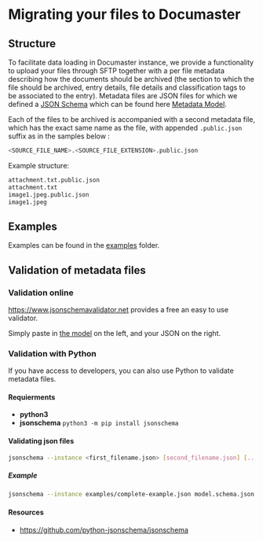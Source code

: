 # Migrating your files to Documaster

## Structure

To facilitate data loading in Documaster instance, we provide a functionality to upload your files through SFTP together with a per file metadata describing how the documents should be archived (the section to which the file should be archived, entry details, file details and classification tags to be associated to the entry). Metadata files are JSON files for which we defined a [JSON Schema](https://json-schema.org) which can be found here [Metadata Model](./model.schema.json).

Each of the files to be archived is accompanied with a second metadata file, which has the exact same name as the file, with appended ```.public.json``` suffix as in the samples below : 

```sh
<SOURCE_FILE_NAME>.<SOURCE_FILE_EXTENSION>.public.json
```
Example structure:
```sh
attachment.txt.public.json
attachment.txt
image1.jpeg.public.json
image1.jpeg
```


## Examples

Examples can be found in the [examples](./examples) folder.


## Validation of metadata files

### Validation online
https://www.jsonschemavalidator.net provides a free an easy to use validator.

Simply paste in [the model](https://raw.githubusercontent.com/documaster-cloud/client-documentation/main/Migration/model.schema.json) on the left, and your JSON on the right.


### Validation with Python
If you have access to developers, you can also use Python to validate metadata files.

#### Requierments
- **python3**
- **jsonschema** `python3 -m pip install jsonschema`

#### Validating json files
```bash
jsonschema --instance <first_filename.json> [second_filename.json] [...] model.schema.json
```

##### Example
```bash
jsonschema --instance examples/complete-example.json model.schema.json
```

#### Resources
- https://github.com/python-jsonschema/jsonschema
